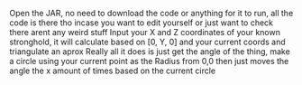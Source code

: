 Open the JAR, no need to download the code or anything for it to run, 
all the code is there tho incase you want to edit yourself or just want to check there arent any weird stuff
Input your X and Z coordinates of your known stronghold, it will calculate based on [0, Y, 0] and your current coords and triangulate an aprox
Really all it does is just get the angle of the thing, make a circle using your current point as the Radius from 0,0
then just moves the angle the x amount of times based on the current circle

